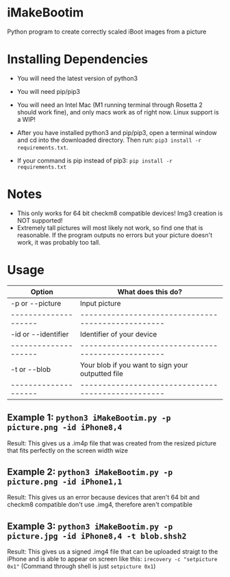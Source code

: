 # iMakeBootim
Python program to create correctly scaled iBoot images from a picture

# Installing Dependencies
- You will need the latest version of python3
- You will need pip/pip3
- You will need an Intel Mac (M1 running terminal through Rosetta 2 should work fine), and only macs work as of right now. Linux support is a WIP!

- After you have installed python3 and pip/pip3, open a terminal window and cd into the downloaded directory. Then run: `pip3 install -r requirements.txt`.
- If your command is pip instead of pip3: `pip install -r requirements.txt`

# Notes
- This only works for 64 bit checkm8 compatible devices! Img3 creation is NOT supported!
- Extremely tall pictures will most likely not work, so find one that is reasonable. If the program outputs no errors but your picture doesn't work, it was probably too tall.

# Usage

|       Option       |              What does this do?                  |
|--------------------|--------------------------------------------------|
|   -p or --picture  |                Input picture                     |
|--------------------|--------------------------------------------------|
| -id or --identifier|          Identifier of your device               |
|--------------------|--------------------------------------------------|
|   -t or --blob     | Your blob if you want to sign your outputted file|
|--------------------|--------------------------------------------------|

## Example 1: `python3 iMakeBootim.py -p picture.png -id iPhone8,4`
Result: This gives us a .im4p file that was created from the resized picture that fits perfectly on the screen width wize

## Example 2: `python3 iMakeBootim.py -p picture.png -id iPhone1,1`
Result: This gives us an error because devices that aren't 64 bit and checkm8 compatible don't use .img4, therefore aren't compatible

## Example 3: `python3 iMakeBootim.py -p picture.jpg -id iPhone8,4 -t blob.shsh2`
Result: This gives us a signed .img4 file that can be uploaded straigt to the iPhone and is able to appear on screen like this: ```irecovery -c "setpicture 0x1"``` (Command through shell is just ```setpicture 0x1```)
